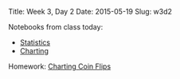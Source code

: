 Title: Week 3, Day 2
Date: 2015-05-19
Slug: w3d2

Notebooks from class today:

* [Statistics](https://github.com/tiyd-python-2015-05/curriculum/blob/master/basics/week3/02%20-%20Statistics.ipynb)
* [Charting](https://github.com/tiyd-python-2015-05/curriculum/blob/master/basics/week3/03%20-%20Charting.ipynb)

Homework: [Charting Coin Flips](https://github.com/tiyd-python-2015-05/charting-coin-flips)

